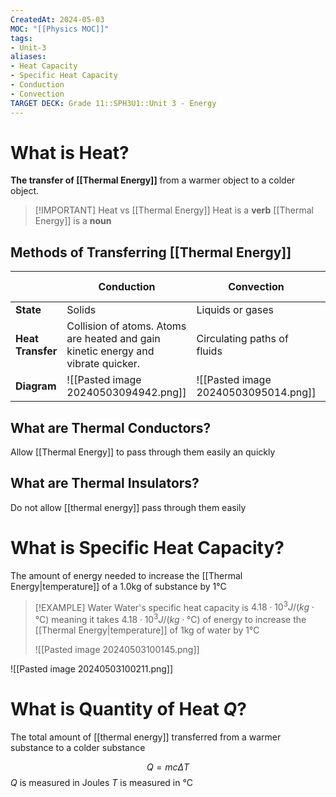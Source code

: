 ```yaml
---
CreatedAt: 2024-05-03
MOC: "[[Physics MOC]]"
tags:
- Unit-3
aliases:
- Heat Capacity
- Specific Heat Capacity
- Conduction
- Convection
TARGET DECK: Grade 11::SPH3U1::Unit 3 - Energy
---
```


# What is Heat?
**The transfer of [[Thermal Energy]]** from a warmer object to a colder object.
<!--ID: 1715115920192-->


> [!IMPORTANT] Heat vs [[Thermal Energy]]
> Heat is a **verb**
> [[Thermal Energy]] is a **noun**

## Methods of Transferring [[Thermal Energy]]


|                   | **Conduction**                                                                    | **Convection**                       | **[[Radioactive Decay\|Radiation]]** |
| ----------------- | --------------------------------------------------------------------------------- | ------------------------------------ | ------------------------------------ |
| **State**         | Solids                                                                            | Liquids or gases                     | No particles required                |
| **Heat Transfer** | Collision of atoms. Atoms are heated and gain kinetic energy and vibrate quicker. | Circulating paths of fluids          | Electromagnetic waves                |
| **Diagram**       | ![[Pasted image 20240503094942.png]]                                              | ![[Pasted image 20240503095014.png]] | ![[Pasted image 20240503095030.png]] |

## What are Thermal Conductors?
Allow [[Thermal Energy]] to pass through them easily an quickly
<!--ID: 1715096493389-->


## What are Thermal Insulators?
Do not allow [[thermal energy]] pass through them easily
<!--ID: 1715096493392-->



# What is Specific Heat Capacity?
The amount of energy needed to increase the [[Thermal Energy|temperature]] of a 1.0kg of substance by 1°C
<!--ID: 1715096493395-->



> [!EXAMPLE] Water
> Water's specific heat capacity is $4.18 \cdot 10^3 J/(kg\cdot \text{°C})$ meaning it takes $4.18 \cdot 10^3 J/(kg\cdot \text{°C})$ of energy to increase the [[Thermal Energy|temperature]] of 1kg of water by 1°C
>
> ![[Pasted image 20240503100145.png]]
<!--ID: 1715096173036-->


![[Pasted image 20240503100211.png]]

# What is Quantity of Heat $Q$?
The total amount of [[thermal energy]] transferred from a warmer substance to a colder substance
>
$$Q = mc\Delta T$$
$Q$ is measured in Joules
$T$ is measured in °C
<!--ID: 1715096404402-->







>

